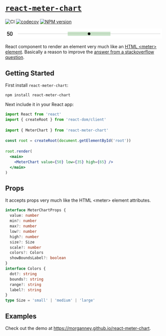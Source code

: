 # [`react-meter-chart`](https://www.npmjs.com/package/react-meter-chart)

![CI](https://github.com/morganney/react-meter-chart/actions/workflows/ci.yml/badge.svg)
[![codecov](https://codecov.io/gh/morganney/react-meter-chart/branch/main/graph/badge.svg?token=D81HI92YGO)](https://codecov.io/gh/morganney/react-meter-chart)
[![NPM version](https://img.shields.io/npm/v/react-meter-chart.svg)](https://www.npmjs.com/package/react-meter-chart)

<img src="./react-meter-chart.png" alt="Meter chart react component" width="500" />

React component to render an element very much like an [HTML &lt;meter&gt; element](https://developer.mozilla.org/en-US/docs/Web/HTML/Element/meter). Basically a reason to improve the [answer from a stackoverflow question](https://stackoverflow.com/questions/73961347/range-line-component-in-react/73999120#73999120).

## Getting Started

First install `react-meter-chart`:

```console
npm install react-meter-chart
```

Next include it in your React app:

```jsx
import React from 'react'
import { createRoot } from 'react-dom/client'

import { MeterChart } from 'react-meter-chart'

const root = createRoot(document.getElementById('root'))

root.render(
  <main>
    <MeterChart value={50} low={35} high={65} />
  </main>
)
```

## Props

It accepts props very much like the HTML &lt;meter&gt; element attributes.

```ts
interface MeterChartProps {
  value: number
  min?: number
  max?: number
  low?: number
  high?: number
  size?: Size
  scale?: number
  colors?: Colors
  showBoundsLabel?: boolean
}
interface Colors {
  dot?: string
  bounds?: string
  range?: string
  label?: string
}
type Size = 'small' | 'medium' | 'large'
```

## Examples

Check out the demo at https://morganney.github.io/react-meter-chart.
